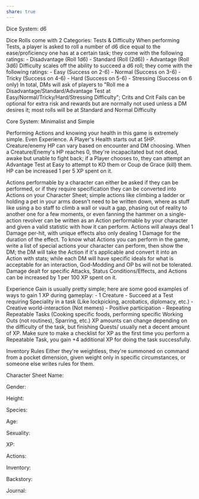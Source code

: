 ```yaml
---
share: true
---
```

Dice System: d6

Dice Rolls come with 2 Categories: Tests & Difficulty
When performing Tests, a player is asked to roll a number of d6 dice equal to the ease/proficiency one has at a certain task; they come with the following ratings:
	- Disadvantage (Roll 1d6)
	- Standard (Roll (2d6))
	- Advantage (Roll 3d6)
Difficulty scales off the ability to succeed a d6 roll; they come with the following ratings:
	- Easy (Success on 2-6)
	- Normal (Success on 3-6)
	- Tricky (Success on 4-6)
	- Hard (Success on 5-6)
	- Stressing (Success on 6 only)
In total, DMs will ask of players to "Roll me a Disadvantage/Standard/Advantage Test at Easy/Normal/Tricky/Hard/Stressing Difficulty"; Crits and Crit Fails can be optional for extra risk and rewards but are normally not used unless a DM desires it; most rolls will be at Standard and Normal Difficulty



Core System: Minimalist and Simple

Performing Actions and knowing your health in this game is extremely simple. Even Experience.
A Player's Health starts out at 5HP. Creature/enemy HP can vary based on encounter and DM choosing. When a Creature/Enemy's HP reaches 0, they're incapacitated but not dead, awake but unable to fight back; if a Player chooses to, they can attempt an Advantage Test at Easy to attempt to KO them or Coup de Grace (kill) them. HP can be increased 1 per 5 XP spent on it.

Actions performable by a character can either be asked if they can be performed, or if they require specification they can be converted into Actions on your Character Sheet; simple actions like climbing a ladder or holding a pet in your arms doesn't need to be written down, where as stuff like using a bo staff to climb a wall or vault a gap, phasing out of reality to another one for a few moments, or even fanning the hammer on a single-action revolver can be written as an Action performable by your character and given a valid statistic with how it can perform. Actions will always deal 1 Damage per-hit, with unique effects also only dealing 1 Damage for the duration of the effect.
To know what Actions you can perform in the game, write a list of special actions your character can perform, then show the DM; the DM will take the Action if it's applicable and convert it into an Action with stats; while each DM will have specific ideals for what is acceptable for an interaction, God-Modding and OP bs will not be tolerated.
Damage dealt for specific Attacks, Status Conditions/Effects, and Actions can be increased by 1 per 100 XP spent on it.

Experience Gain is usually pretty simple; here are some good examples of ways to gain 1 XP during gameplay:
	- 1 Creature
	- Succeed at a Test requiring Speciality in a task (Like lockpicking, acrobatics, diplomacy, etc.)
	- Creative world-interaction (Not memes)
	- Positive participation
	- Repeating Repeatable Tasks (Cooking specific foods, performing specific Working Outs (not routines), Sparring, etc.)
XP amounts can change depending on the difficulty of the task, but finishing Quests/ usually net a decent amount of XP. Make sure to make a checklist for XP as the first time you perform a Repeatable Task, you gain +4 additional XP for doing the task successfully.


Inventory Rules
Either they're weightless, they're summoned on command from a pocket dimension, given weight only in specific circumstances, or someone else writes rules for them.



Character Sheet
Name:

Gender: 

Height: 

Species:

Age:

Sexuality:

XP:

Actions:

Inventory: 

Backstory:

Journal: